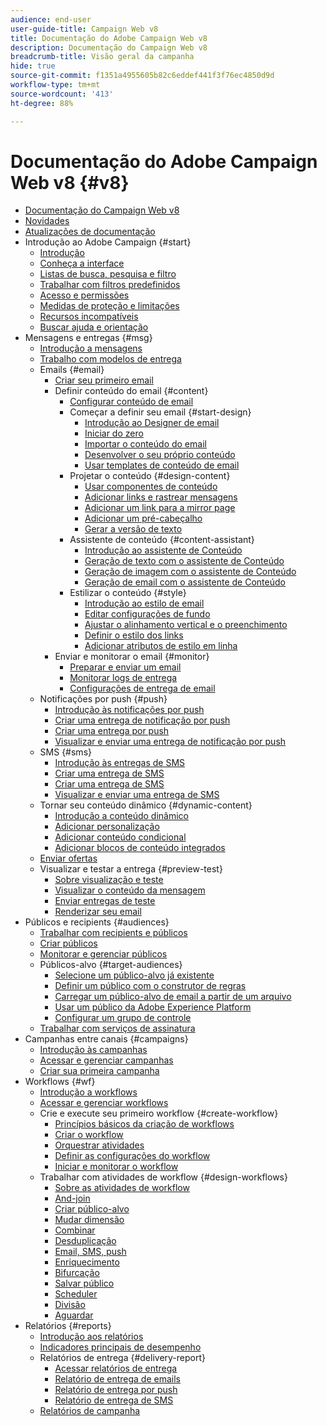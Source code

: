 ```yaml
---
audience: end-user
user-guide-title: Campaign Web v8
title: Documentação do Adobe Campaign Web v8
description: Documentação do Campaign Web v8
breadcrumb-title: Visão geral da campanha
hide: true
source-git-commit: f1351a4955605b82c6eddef441f3f76ec4850d9d
workflow-type: tm+mt
source-wordcount: '413'
ht-degree: 88%

---
```



# Documentação do Adobe Campaign Web v8 {#v8}

+ [Documentação do Campaign Web v8](campaign-web-home.md)
+ [Novidades](rn/whats-new.md)
+ [Atualizações de documentação](rn/documentation-updates.md)
+ Introdução ao Adobe Campaign {#start}
   + [Introdução](get-started/get-started.md)
   + [Conheça a interface](get-started/user-interface.md)
   + [Listas de busca, pesquisa e filtro](get-started/list-filters.md)
   + [Trabalhar com filtros predefinidos](get-started/predefined-filters.md)
   + [Acesso e permissões](get-started/permissions.md)
   + [Medidas de proteção e limitações](get-started/guardrails.md)
   + [Recursos incompatíveis](get-started/unsupported.md)
   + [Buscar ajuda e orientação](get-started/using-ai.md)
+ Mensagens e entregas {#msg}
   + [Introdução a mensagens](msg/gs-messages.md)
   + [Trabalho com modelos de entrega](msg/delivery-template.md)
   + Emails {#email}
      + [Criar seu primeiro email](email/create-email.md)
      + Definir conteúdo do email {#content}
         + [Configurar conteúdo de email](content/edit-content.md)
         + Começar a definir seu email {#start-design}
            + [Introdução ao Designer de email](content/get-started-email-designer.md)
            + [Iniciar do zero](content/create-email-content.md)
            + [Importar o conteúdo do email](content/existing-content.md)
            + [Desenvolver o seu próprio conteúdo](content/code-content.md)
            + [Usar templates de conteúdo de email](content/email-sample-templates.md)
         + Projetar o conteúdo {#design-content}
            + [Usar componentes de conteúdo](content/content-components.md)
            + [Adicionar links e rastrear mensagens](content/message-tracking.md)
            + [Adicionar um link para a mirror page](content/mirror-page.md)
            + [Adicionar um pré-cabeçalho](content/preheader.md)
            + [Gerar a versão de texto](content/text-version-email.md)
         + Assistente de conteúdo {#content-assistant}
            + [Introdução ao assistente de Conteúdo](content/generative-gs.md)
            + [Geração de texto com o assistente de Conteúdo](content/generative-content.md)
            + [Geração de imagem com o assistente de Conteúdo](content/generative-image.md)
            + [Geração de email com o assistente de Conteúdo](content/generative-email.md)
         + Estilizar o conteúdo {#style}
            + [Introdução ao estilo de email](content/get-started-email-style.md)
            + [Editar configurações de fundo](content/backgrounds.md)
            + [Ajustar o alinhamento vertical e o preenchimento](content/alignment-and-padding.md)
            + [Definir o estilo dos links](content/styling-links.md)
            + [Adicionar atributos de estilo em linha](content/inline-styling.md)
      + Enviar e monitorar o email {#monitor}
         + [Preparar e enviar um email](monitor/prepare-send.md)
         + [Monitorar logs de entrega](monitor/delivery-logs.md)
         + [Configurações de entrega de email](advanced-settings/delivery-settings.md)
   + Notificações por push {#push}
      + [Introdução às notificações por push](push/gs-push.md)
      + [Criar uma entrega de notificação por push](push/create-push.md)
      + [Criar uma entrega por push](push/content-push.md)
      + [Visualizar e enviar uma entrega de notificação por push](push/send-push.md)
   + SMS {#sms}
      + [Introdução às entregas de SMS](sms/gs-sms.md)
      + [Criar uma entrega de SMS](sms/create-sms.md)
      + [Criar uma entrega de SMS](sms/content-sms.md)
      + [Visualizar e enviar uma entrega de SMS](sms/send-sms.md)
   + Tornar seu conteúdo dinâmico {#dynamic-content}
      + [Introdução a conteúdo dinâmico](personalization/gs-personalization.md)
      + [Adicionar personalização](personalization/personalize.md)
      + [Adicionar conteúdo condicional](personalization/conditions.md)
      + [Adicionar blocos de conteúdo integrados](personalization/content-blocks.md)
   + [Enviar ofertas](content/offers.md)
   + Visualizar e testar a entrega {#preview-test}
      + [Sobre visualização e teste](preview-test/preview-test.md)
      + [Visualizar o conteúdo da mensagem](preview-test/preview-content.md)
      + [Enviar entregas de teste](preview-test/test-deliveries.md)
      + [Renderizar seu email](preview-test/email-rendering.md)
+ Públicos e recipients {#audiences}
   + [Trabalhar com recipients e públicos](audience/about-recipients.md)
   + [Criar públicos](audience/create-audience.md)
   + [Monitorar e gerenciar públicos](audience/access-audiences.md)
   + Públicos-alvo {#target-audiences}
      + [Selecione um público-alvo já existente](audience/add-audience.md)
      + [Definir um público com o construtor de regras](audience/segment-builder.md)
      + [Carregar um público-alvo de email a partir de um arquivo](audience/file-audience.md)
      + [Usar um público da Adobe Experience Platform](audience/aep-audience.md)
      + [Configurar um grupo de controle](audience/control-group.md)
   + [Trabalhar com serviços de assinatura](audience/create-service.md)
+ Campanhas entre canais {#campaigns}
   + [Introdução às campanhas](campaigns/gs-campaigns.md)
   + [Acessar e gerenciar campanhas](campaigns/manage-campaigns.md)
   + [Criar sua primeira campanha](campaigns/create-campaigns.md)
+ Workflows {#wf}
   + [Introdução a workflows](workflows/gs-workflows.md)
   + [Acessar e gerenciar workflows](workflows/access-monitor.md)
   + Crie e execute seu primeiro workflow {#create-workflow}
      + [Princípios básicos da criação de workflows](workflows/gs-workflow-creation.md)
      + [Criar o workflow](workflows/create-workflow.md)
      + [Orquestrar atividades](workflows/orchestrate-activities.md)
      + [Definir as configurações do workflow](workflows/workflow-settings.md)
      + [Iniciar e monitorar o workflow](workflows/start-monitor-workflows.md)
   + Trabalhar com atividades de workflow {#design-workflows}
      + [Sobre as atividades de workflow](workflows/activities/about-activities.md)
      + [And-join](workflows/activities/and-join.md)
      + [Criar público-alvo](workflows/activities/build-audience.md)
      + [Mudar dimensão](workflows/activities/change-dimension.md)
      + [Combinar](workflows/activities/combine.md)
      + [Desduplicação](workflows/activities/deduplication.md)
      + [Email, SMS, push](workflows/activities/channels.md)
      + [Enriquecimento](workflows/activities/enrichment.md)
      + [Bifurcação](workflows/activities/fork.md)
      + [Salvar público](workflows/activities/save-audience.md)
      + [Scheduler](workflows/activities/scheduler.md)
      + [Divisão](workflows/activities/split.md)
      + [Aguardar](workflows/activities/wait.md)
+ Relatórios {#reports}
   + [Introdução aos relatórios](reporting/gs-reports.md)
   + [Indicadores principais de desempenho](reporting/kpis.md)
   + Relatórios de entrega {#delivery-report}
      + [Acessar relatórios de entrega](reporting/delivery-reports.md)
      + [Relatório de entrega de emails](reporting/email-report.md)
      + [Relatório de entrega por push](reporting/push-report.md)
      + [Relatório de entrega de SMS](reporting/sms-report.md)
   + [Relatórios de campanha](reporting/campaign-reports.md)
